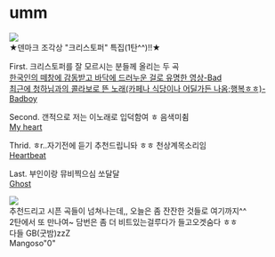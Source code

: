 # umm
![](https://img1.daumcdn.net/thumb/S600x434/?scode=1boon&fname=https://t1.daumcdn.net/liveboard/music/2f62fcaeb462436b846fd2f1e642ef69.JPG)   
★덴마크 조각상 "크리스토퍼" 특집(1탄^^)!!★       

First. 크리스토퍼를 잘 모르시는 분들께 올리는 두 곡  
[한국인의 떼창에 감동받고 바닥에 드러누운 걸로 유명한 영상-Bad](https://youtu.be/8b0ul-yKMUE)  
[최근에 청하님과의 콜라보로 뜬 노래(카페나 식당이나 어딜가든 나옴;행복ㅎㅎ)-Badboy](https://youtu.be/8WOawEvEGWc)

Second. 갠적으로 저는 이노래로 입덕함여 ㅎ 음색미췸  
[My heart](https://youtu.be/sb3axG_4Zck)    

Thrid. ㅎr..자기전에 듣기 추천드립니돠 ㅎㅎ 천상계목소리임    
[Heartbeat](https://youtu.be/TBuC8216snA)       

Last. 부인이랑 뮤비찍으심 쏘달달  
[Ghost](https://youtu.be/80-veR2oYHE)    

![](https://img.huffingtonpost.com/asset/5c806edb2400009c04a2c561.jpeg?cache=pSCRrVez0s&ops=scalefit_630_noupscale)  
추천드리고 시픈 곡들이 넘쳐나는데,, 오늘은 좀 잔잔한 것들로 여기까지^^  
2탄에서 또 만나여~ 담번은 좀 더 비트있는걸루다가 들고오겟숨다 ㅎㅎ  
다들 GB(굿밤)zzZ    
Mangoso"0"
